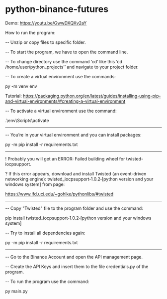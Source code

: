 # python-binance-futures
Demo: https://youtu.be/GwwDXQXv2aY

How to run the program:

-- Unzip or copy files to specific folder.

-- To start the program, we have to open the command line.

-- To change directory use the command ‘cd’ like this ‘cd /home/user/python_projects’’ and navigate to your project folder.

-- To create a virtual environment use the commands:

py -m venv env

Tutorial: https://packaging.python.org/en/latest/guides/installing-using-pip-and-virtual-environments/#creating-a-virtual-environment

-- To activate a virtual environment use the command:

.\env\Scripts\activate

__________________________________________________________________

-- You’re in your virtual environment and you can install packages:

py -m pip install -r requirements.txt
__________________________________________________________________

!  Probably you will get an ERROR: Failed building wheel for twisted-iocpsupport.

?  If this error appears, download and install Twisted (an event-driven networking engine): twisted_iocpsupport‑1.0.2‑[python version and your windows system] from page:

https://www.lfd.uci.edu/~gohlke/pythonlibs/#twisted
__________________________________________________________________

-- Copy "Twisted" file to the program folder and use the command:

pip install twisted_iocpsupport‑1.0.2‑[python version and your windows system]

-- Try to install all dependencies again:

py -m pip install -r requirements.txt

__________________________________________________________________

-- Go to the Binance Account and open the API management page.

-- Create the API Keys and insert them to the file credentials.py of the program.

-- To run the program use the command:

py main.py
